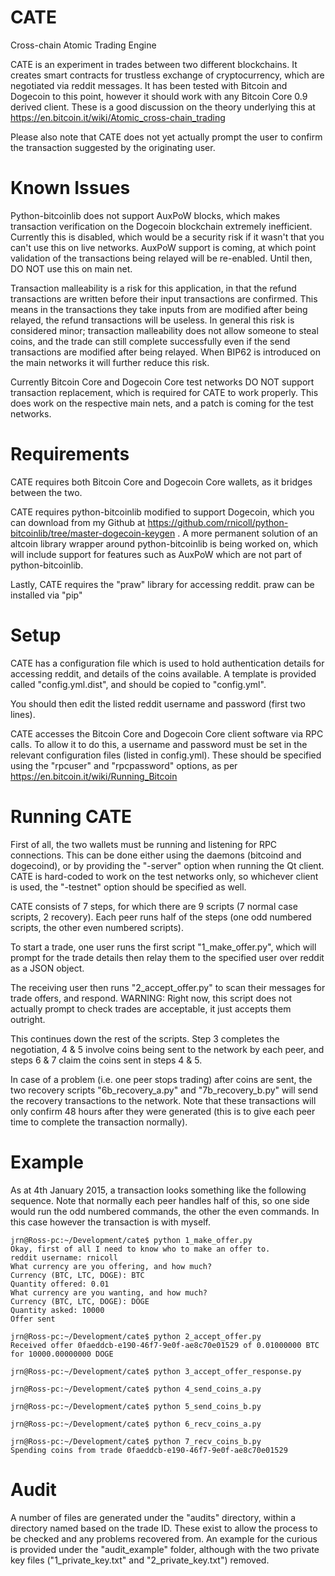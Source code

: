 CATE
====

Cross-chain Atomic Trading Engine

CATE is an experiment in trades between two different blockchains. It creates
smart contracts for trustless exchange of cryptocurrency, which are negotiated
via reddit messages. It has been tested with Bitcoin and Dogecoin to this point,
however it should work with any Bitcoin Core 0.9 derived client. These is a good
discussion on the theory underlying this at https://en.bitcoin.it/wiki/Atomic_cross-chain_trading

Please also note that CATE does not yet actually prompt the user to confirm
the transaction suggested by the originating user.

Known Issues
============

Python-bitcoinlib does not support AuxPoW blocks, which makes transaction verification
on the Dogecoin blockchain extremely inefficient. Currently this is disabled, which
would be a security risk if it wasn't that you can't use this on live networks. AuxPoW
support is coming, at which point validation of the transactions being relayed will
be re-enabled. Until then, DO NOT use this on main net.

Transaction malleability is a risk for this application, in that the refund transactions
are written before their input transactions are confirmed. This means in the transactions
they take inputs from are modified after being relayed, the refund transactions will be
useless. In general this risk is considered minor; transaction malleability does not
allow someone to steal coins, and the trade can still complete successfully even if the
send transactions are modified after being relayed. When BIP62 is introduced on the main
networks it will further reduce this risk.

Currently Bitcoin Core and Dogecoin Core test networks DO NOT support
transaction replacement, which is required for CATE to work properly. This does
work on the respective main nets, and a patch is coming for the test networks.

Requirements
============

CATE requires both Bitcoin Core and Dogecoin Core wallets, as it bridges between
the two.

CATE requires python-bitcoinlib modified to support Dogecoin, which you can download from
my Github at https://github.com/rnicoll/python-bitcoinlib/tree/master-dogecoin-keygen .
A more permanent solution of an altcoin library wrapper around python-bitcoinlib is being
worked on, which will include support for features such as AuxPoW which are not part
of python-bitcoinlib.

Lastly, CATE requires the "praw" library for accessing reddit. praw can be installed
via "pip"

Setup
=====

CATE has a configuration file which is used to hold authentication details for
accessing reddit, and details of the coins available. A template is provided
called "config.yml.dist", and should be copied to "config.yml".

You should then edit the listed reddit username and password (first two lines).

CATE accesses the Bitcoin Core and Dogecoin Core client software via RPC calls.
To allow it to do this, a username and password must be set in the relevant configuration
files (listed in config.yml). These should be specified using the "rpcuser" and
"rpcpassword" options, as per https://en.bitcoin.it/wiki/Running_Bitcoin

Running CATE
============

First of all, the two wallets must be running and listening for RPC connections.
This can be done either using the daemons (bitcoind and dogecoind), or by providing
the "-server" option when running the Qt client. CATE is hard-coded to work on
the test networks only, so whichever client is used, the "-testnet" option should
be specified as well.

CATE consists of 7 steps, for which there are 9 scripts (7 normal case scripts, 2
recovery). Each peer runs half of the steps (one odd numbered scripts, the other
even numbered scripts).

To start a trade, one user runs the first script "1_make_offer.py", which will
prompt for the trade details then relay them to the specified user over reddit as a
JSON object.

The receiving user then runs "2_accept_offer.py" to scan their messages for trade
offers, and respond. WARNING: Right now, this script does not actually prompt to
check trades are acceptable, it just accepts them outright.

This continues down the rest of the scripts. Step 3 completes the negotiation,
4 & 5 involve coins being sent to the network by each peer, and steps 6 & 7
claim the coins sent in steps 4 & 5.

In case of a problem (i.e. one peer stops trading) after coins are sent, the
two recovery scripts "6b_recovery_a.py" and "7b_recovery_b.py" will send the
recovery transactions to the network. Note that these transactions will only
confirm 48 hours after they were generated (this is to give each peer time
to complete the transaction normally).

Example
=======

As at 4th January 2015, a transaction looks something like the following sequence.
Note that normally each peer handles half of this, so one side would run the
odd numbered commands, the other the even commands. In this case however the transaction
is with myself.

    jrn@Ross-pc:~/Development/cate$ python 1_make_offer.py 
    Okay, first of all I need to know who to make an offer to.
    reddit username: rnicoll
    What currency are you offering, and how much?
    Currency (BTC, LTC, DOGE): BTC
    Quantity offered: 0.01
    What currency are you wanting, and how much?
    Currency (BTC, LTC, DOGE): DOGE
    Quantity asked: 10000
    Offer sent

    jrn@Ross-pc:~/Development/cate$ python 2_accept_offer.py 
    Received offer 0faeddcb-e190-46f7-9e0f-ae8c70e01529 of 0.01000000 BTC for 10000.00000000 DOGE

    jrn@Ross-pc:~/Development/cate$ python 3_accept_offer_response.py 

    jrn@Ross-pc:~/Development/cate$ python 4_send_coins_a.py

    jrn@Ross-pc:~/Development/cate$ python 5_send_coins_b.py

    jrn@Ross-pc:~/Development/cate$ python 6_recv_coins_a.py 

    jrn@Ross-pc:~/Development/cate$ python 7_recv_coins_b.py 
    Spending coins from trade 0faeddcb-e190-46f7-9e0f-ae8c70e01529

Audit
=====

A number of files are generated under the "audits" directory, within a
directory named based on the trade ID. These exist to allow the process
to be checked and any problems recovered from. An example for the
curious is provided under the "audit_example" folder, although with
the two private key files ("1_private_key.txt" and "2_private_key.txt")
removed.

